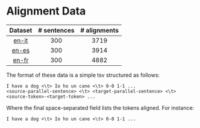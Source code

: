# Alignment Data

|                                            Dataset                                            | # sentences | # alignments |
|:---------------------------------------------------------------------------------------------:|:-----------:|:------------:|
| [en-it](https://drive.google.com/drive/folders/1rjsHkiE4FhX7nYY_UwEksR3FKbmbHfN8?usp=sharing) |     300     |    3719     |
| [en-es](https://drive.google.com/drive/folders/1zJzfj5qRHYHthI_fbz8kNtIEwcZO4PeT?usp=sharing) |   300    |    3914     |
| [en-fr](https://drive.google.com/drive/folders/1lKIetXbxg2ZfYAlAqB7K80go45EIVs_w?usp=sharing) |   300    |    4882     |

The format of these data is a simple tsv structured as follows:
```
I have a dog <\t> Io ho un cane <\t> 0-0 1-1 ...
<source-parallel-sentence> <\t> <target-parallel-sentence> <\t> <source-token>-<target-token> ...
```
Where the final space-separated field lists the tokens aligned. For instance:
```
I have a dog <\t> Io ho un cane <\t> 0-0 1-1 ...
```
